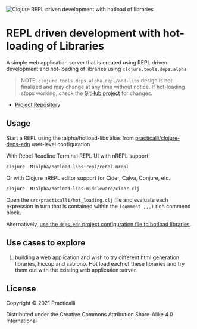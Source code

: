 ![Clojure REPL driven development with hotload of libraries](https://raw.githubusercontent.com/practicalli/graphic-design/live/clojure/clojure-repl-hotload-libraries.png)

# REPL driven development with hot-loading of Libraries
A simple web application server that is created using REPL driven development and hot-loading of libraries using `clojure.tools.deps.alpha`

> NOTE: `clojure.tools.deps.alpha.repl/add-libs` design is not finalized and may change at any time without notice.  If hot-loading stops working, check the [GitHub project](https://github.com/clojure/tools.deps.alpha) for changes.

* [Project Repository](https://github.com/practicalli/hot-loading)


## Usage
Start a REPL using the :alpha/hotload-libs alias from [practicalli/clojure-deps-edn](http://practicalli.github.io/clojure/clojure-tools/install/community-tools.html) user-level configuration

With Rebel Readline Terminal REPL UI with nREPL support:
```shell
clojure -M:alpha/hotload-libs:repl/rebel-nrepl
```

Or with Clojure nREPL editor support for Cider, Calva, Conjure, etc.
```shell
clojure -M:alpha/hotload-libs:middleware/cider-clj
```

Open the `src/practicalli/hot_loading.clj` file and evaluate each expression in turn that is contained within the `(comment ,,,)` rich commend block.

Alternatively, [use the `deps.edn` project configuration file to hotload libraries](https://practicalli.github.io/clojure/alternative-tools/clojure-tools/hotload-libraries.html#using-add-libs-with-project-configuration-file).


## Use cases to explore
1) building a web application and wish to try different html generation libraries, hiccup and sablono.  Hot load each of these libraries and try them out with the existing web application server.

## License
Copyright © 2021 Practicalli

Distributed under the Creative Commons Attribution Share-Alike 4.0 International
